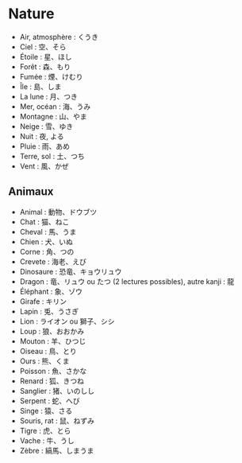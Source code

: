 # Nature

- Air, atmosphère : くうき
- Ciel : 空、そら
- Étoile : 星、ほし
- Forêt : 森、もり
- Fumée : 煙、けむり
- Île : 島、しま
- La lune : 月、つき
- Mer, océan : 海、うみ
- Montagne : 山、やま
- Neige : 雪、ゆき
- Nuit : 夜, よる
- Pluie : 雨、あめ
- Terre, sol : 土、つち
- Vent : 風、かぜ

## Animaux

- Animal : 動物、ドウブツ
- Chat : 猫、ねこ
- Cheval : 馬、うま
- Chien : 犬、いぬ
- Corne : 角、つの
- Crevete : 海老、えび
- Dinosaure : 恐竜、キョウリュウ
- Dragon : 竜、リュウ ou たつ (2 lectures possibles), autre kanji : 龍
- Éléphant : 象、ゾウ
- Girafe : キリン
- Lapin : 兎、うさぎ
- Lion : ライオン ou 獅子、シシ
- Loup : 狼、おおかみ
- Mouton : 羊、ひつじ
- Oiseau : 鳥、とり
- Ours : 熊、くま
- Poisson : 魚、さかな
- Renard : 狐、きつね
- Sanglier : 猪、いのしし
- Serpent : 蛇、へび
- Singe : 猿、さる
- Souris, rat : 鼠、ねずみ
- Tigre : 虎、とら
- Vache : 牛、うし
- Zèbre : 縞馬、しまうま
